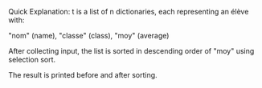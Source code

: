 Quick Explanation:
t is a list of n dictionaries, each representing an élève with:

"nom" (name), "classe" (class), "moy" (average)

After collecting input, the list is sorted in descending order of "moy" using selection sort.

The result is printed before and after sorting.

